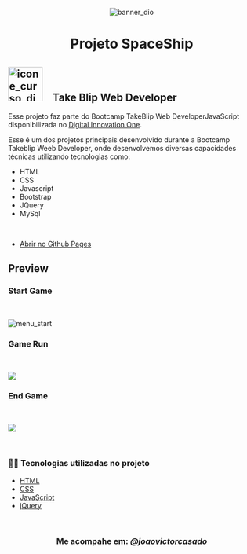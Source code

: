 <p align="center">
<img src="https://user-images.githubusercontent.com/71366644/160241053-56687745-bbfd-4b0a-8642-3c9471960108.png" alt="banner_dio">
</p>



<!--About session-->
<h1 align="center">Projeto SpaceShip</h1>




<div>
    <h2> <img style="width:70px" src="https://user-images.githubusercontent.com/71366644/160241052-3726ce4a-2c32-462e-bf0c-4b28599fa46f.png" alt="icone_curso_dio" "> &ensp; Take Blip Web Developer</h2>
</div>
  

  

Esse projeto faz parte do Bootcamp TakeBlip Web DeveloperJavaScript disponibilizada no [Digital Innovation One](https://digitalinnovation.one/).

Esse é um dos projetos principais desenvolvido durante a Bootcamp Takeblip Weeb Developer, onde  desenvolvemos diversas capacidades técnicas utilizando  tecnologias como:


- HTML 
- CSS 
- Javascript 
- Bootstrap 
- JQuery 
- MySql 

<br>



- [Abrir no Github Pages](https://joaovictorcasado.github.io/projectSpaceShip/)

<h2> Preview </h2>

<!--Aqui irá uma previa do jogo em execução.. -->
      
      
<h3> Start Game </h3> <br>

      
<p> <img src="https://user-images.githubusercontent.com/71366644/160243858-861d536b-aa79-4548-ba68-7b592ac10729.jpg" alt = "menu_start" > </p>
      
<h3> Game Run </h3> <br>
      
<p> <img src="https://user-images.githubusercontent.com/71366644/160244815-fd055c04-9d46-44f5-aca0-eec27bae3379.jpg">  </p>    
      

<h3> End Game </h3> <br>
      
<p> <img src="https://user-images.githubusercontent.com/71366644/160244890-791bc229-5b61-4ebd-8d2e-8ae4590ed3a8.jpg">  </p>    
      
      

<br>


<h3>👨‍💻 Tecnologias utilizadas no projeto</h3>

- [HTML](https://www.w3schools.com/html/)
- [CSS](https://developer.mozilla.org/pt-BR/docs/Web/CSS)
- [JavaScript](https://developer.mozilla.org/en-US/docs/Web/JavaScript)
- [jQuery](https://jquery.com/)



<!--Bottom session-->
<br><h3 align=center>Me acompahe em: <a target="_blank" href="https://www.linkedin.com/in/joaovictorcasado/" > <em> @joaovictorcasado </em> </a></h3>

